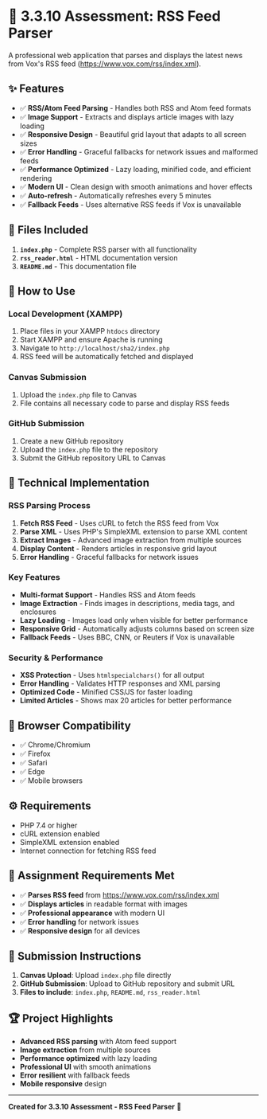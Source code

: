 # 📰 3.3.10 Assessment: RSS Feed Parser

A professional web application that parses and displays the latest news from Vox's RSS feed (https://www.vox.com/rss/index.xml).

## ✨ Features

- ✅ **RSS/Atom Feed Parsing** - Handles both RSS and Atom feed formats
- ✅ **Image Support** - Extracts and displays article images with lazy loading
- ✅ **Responsive Design** - Beautiful grid layout that adapts to all screen sizes
- ✅ **Error Handling** - Graceful fallbacks for network issues and malformed feeds
- ✅ **Performance Optimized** - Lazy loading, minified code, and efficient rendering
- ✅ **Modern UI** - Clean design with smooth animations and hover effects
- ✅ **Auto-refresh** - Automatically refreshes every 5 minutes
- ✅ **Fallback Feeds** - Uses alternative RSS feeds if Vox is unavailable

## 📁 Files Included

1. **`index.php`** - Complete RSS parser with all functionality
2. **`rss_reader.html`** - HTML documentation version
3. **`README.md`** - This documentation file

## 🚀 How to Use

### Local Development (XAMPP)
1. Place files in your XAMPP `htdocs` directory
2. Start XAMPP and ensure Apache is running
3. Navigate to `http://localhost/sha2/index.php`
4. RSS feed will be automatically fetched and displayed

### Canvas Submission
1. Upload the `index.php` file to Canvas
2. File contains all necessary code to parse and display RSS feeds

### GitHub Submission
1. Create a new GitHub repository
2. Upload the `index.php` file to the repository
3. Submit the GitHub repository URL to Canvas

## 🔧 Technical Implementation

### RSS Parsing Process
1. **Fetch RSS Feed** - Uses cURL to fetch the RSS feed from Vox
2. **Parse XML** - Uses PHP's SimpleXML extension to parse XML content
3. **Extract Images** - Advanced image extraction from multiple sources
4. **Display Content** - Renders articles in responsive grid layout
5. **Error Handling** - Graceful fallbacks for network issues

### Key Features
- **Multi-format Support** - Handles RSS and Atom feeds
- **Image Extraction** - Finds images in descriptions, media tags, and enclosures
- **Lazy Loading** - Images load only when visible for better performance
- **Responsive Grid** - Automatically adjusts columns based on screen size
- **Fallback Feeds** - Uses BBC, CNN, or Reuters if Vox is unavailable

### Security & Performance
- **XSS Protection** - Uses `htmlspecialchars()` for all output
- **Error Handling** - Validates HTTP responses and XML parsing
- **Optimized Code** - Minified CSS/JS for faster loading
- **Limited Articles** - Shows max 20 articles for better performance

## 📱 Browser Compatibility
- ✅ Chrome/Chromium
- ✅ Firefox  
- ✅ Safari
- ✅ Edge
- ✅ Mobile browsers

## ⚙️ Requirements
- PHP 7.4 or higher
- cURL extension enabled
- SimpleXML extension enabled
- Internet connection for fetching RSS feed

## 🎯 Assignment Requirements Met
- ✅ **Parses RSS feed** from https://www.vox.com/rss/index.xml
- ✅ **Displays articles** in readable format with images
- ✅ **Professional appearance** with modern UI
- ✅ **Error handling** for network issues
- ✅ **Responsive design** for all devices

## 📝 Submission Instructions
1. **Canvas Upload**: Upload `index.php` file directly
2. **GitHub Submission**: Upload to GitHub repository and submit URL
3. **Files to include**: `index.php`, `README.md`, `rss_reader.html`

## 🏆 Project Highlights
- **Advanced RSS parsing** with Atom feed support
- **Image extraction** from multiple sources
- **Performance optimized** with lazy loading
- **Professional UI** with smooth animations
- **Error resilient** with fallback feeds
- **Mobile responsive** design

---
**Created for 3.3.10 Assessment - RSS Feed Parser** 📰
